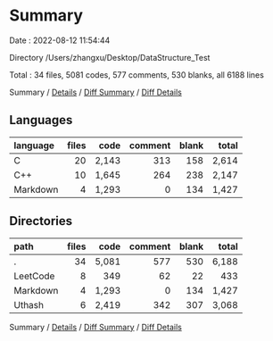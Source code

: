# Summary

Date : 2022-08-12 11:54:44

Directory /Users/zhangxu/Desktop/DataStructure_Test

Total : 34 files,  5081 codes, 577 comments, 530 blanks, all 6188 lines

Summary / [Details](details.md) / [Diff Summary](diff.md) / [Diff Details](diff-details.md)

## Languages
| language | files | code | comment | blank | total |
| :--- | ---: | ---: | ---: | ---: | ---: |
| C | 20 | 2,143 | 313 | 158 | 2,614 |
| C++ | 10 | 1,645 | 264 | 238 | 2,147 |
| Markdown | 4 | 1,293 | 0 | 134 | 1,427 |

## Directories
| path | files | code | comment | blank | total |
| :--- | ---: | ---: | ---: | ---: | ---: |
| . | 34 | 5,081 | 577 | 530 | 6,188 |
| LeetCode | 8 | 349 | 62 | 22 | 433 |
| Markdown | 4 | 1,293 | 0 | 134 | 1,427 |
| Uthash | 6 | 2,419 | 342 | 307 | 3,068 |

Summary / [Details](details.md) / [Diff Summary](diff.md) / [Diff Details](diff-details.md)